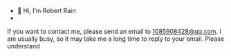 - 👋 Hi, I’m Robert Rain
- 
If you want to contact me, please send an email to 1085908428@qq.com.
I am usually busy, so it may take me a long time to reply to your email. Please understand
